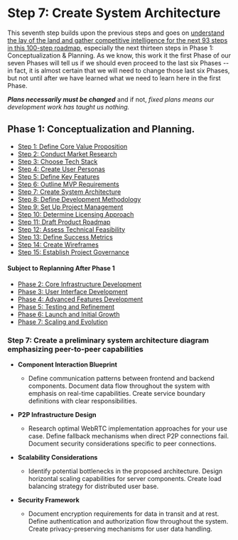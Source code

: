 # Step 7: Create System Architecture

This seventh step builds upon the previous steps and goes on [understand the lay of the land and gather competitive intelligence for the next 93 steps in this 100-step roadmap](#), especially the next thirteen steps in Phase 1: Conceptualization & Planning.  As we know, this work it the first Phase of our seven Phases will tell us if we should even proceed to the last six Phases -- in fact, it is almost certain that we will need to change those last six Phases, but not until after we have learned what we need to learn here in the first Phase.

***Plans necessarily must be changed*** and if not, *fixed plans means our development work has taught us nothing.*
## Phase 1: Conceptualization and Planning.
- [Step 1: Define Core Value Proposition](#nested/sub-chapter_A.1.md)
- [Step 2: Conduct Market Research](#nested/sub-chapter_A.2.md)
- [Step 3: Choose Tech Stack](#nested/sub-chapter_A.3.md)
- [Step 4: Create User Personas](#nested/sub-chapter_A.4.md)
- [Step 5: Define Key Features](#nested/sub-chapter_A.5.md)
- [Step 6: Outline MVP Requirements](#nested/sub-chapter_A.6.md)
- [Step 7: Create System Architecture](#nested/sub-chapter_A.7.md)
- [Step 8: Define Development Methodology](#nested/sub-chapter_A.8.md)
- [Step 9: Set Up Project Management](#nested/sub-chapter_A.9.md)
- [Step 10: Determine Licensing Approach](#nested/sub-chapter_A.10.md)
- [Step 11: Draft Product Roadmap](#nested/sub-chapter_A.11.md)
- [Step 12: Assess Technical Feasibility](#nested/sub-chapter_A.12.md)
- [Step 13: Define Success Metrics](#nested/sub-chapter_A.13.md)
- [Step 14: Create Wireframes](#nested/sub-chapter_A.14.md)
- [Step 15: Establish Project Governance](#nested/sub-chapter_A.15.md)
#### Subject to Replanning After Phase 1
- [Phase 2: Core Infrastructure Development](../A.md#phase-2-core-infrastructure-development-steps-16-30)
- [Phase 3: User Interface Development](../A.md#phase-3-user-interface-development-steps-31-45)
- [Phase 4: Advanced Features Development](../A.md#phase-4-advanced-features-development-steps-46-60)
- [Phase 5: Testing and Refinement](../A.md#phase-5-testing-and-refinement-steps-61-70)
- [Phase 6: Launch and Initial Growth](../A.md#phase-6-launch-and-initial-growth-steps-71-85)
- [Phase 7: Scaling and Evolution](../A.md#phase-7-scaling-and-evolution-steps-86-100)
### Step 7: Create a preliminary system architecture diagram emphasizing peer-to-peer capabilities

* **Component Interaction Blueprint**
  * Define communication patterns between frontend and backend components. Document data flow throughout the system with emphasis on real-time capabilities. Create service boundary definitions with clear responsibilities.

* **P2P Infrastructure Design**
  * Research optimal WebRTC implementation approaches for your use case. Define fallback mechanisms when direct P2P connections fail. Document security considerations specific to peer connections.

* **Scalability Considerations**
  * Identify potential bottlenecks in the proposed architecture. Design horizontal scaling capabilities for server components. Create load balancing strategy for distributed user base.

* **Security Framework**
  * Document encryption requirements for data in transit and at rest. Define authentication and authorization flow throughout the system. Create privacy-preserving mechanisms for user data handling.
